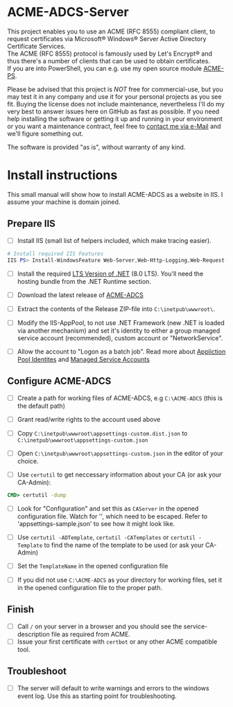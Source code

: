 # ACME-ADCS-Server

This project enables you to use an ACME (RFC 8555) compliant client, to request certificates via Microsoft® Windows® Server Active Directory Certificate Services.  
The ACME (RFC 8555) protocol is famously used by Let's Encrypt® and thus there's a number of clients that can be used to obtain certificates.  
If you are into PowerShell, you can e.g. use my open source module [ACME-PS](https://www.powershellgallery.com/packages/ACME-PS/).

Please be advised that this project is _NOT_ free for commercial-use, but you may test it in any company and use it for your personal projects as you see fit.
Buying the license does not include maintenance, nevertheless I'll do my very best to answer issues here on GitHub as fast as possible.
If you need help installing the software or getting it up and running in your environment or you want a maintenance contract, feel free to [contact me via e-Mail](mailto:TG85+Github@outlook.de) and we'll figure something out.

The software is provided "as is", without warranty of any kind.

# Install instructions

This small manual will show how to install ACME-ADCS as a website in IIS.
I assume your machine is domain joined.

## Prepare IIS

- [ ] Install IIS (small list of helpers included, which make tracing easier).
```PowerShell
# Install required IIS Features
IIS PS> Install-WindowsFeature Web-Server,Web-Http-Logging,Web-Request-Monitor,Web-Http-Tracing,Web-Filtering,Web-IP-Security,Web-Mgmt-Console;
```

- [ ] Install the required [LTS Version of .NET](https://dotnet.microsoft.com/en-us/download/dotnet/8.0) (8.0 LTS). You'll need the hosting bundle from the .NET Runtime section.
- [ ] Download the latest release of [ACME-ADCS](https://github.com/glatzert/ACME-Server-ADCS/releases)

- [ ] Extract the contents of the Release ZIP-file into `C:\inetpub\wwwroot\`.
- [ ] Modify the IIS-AppPool, to not use .NET Framework (new .NET is loaded via another mechanism) and set it's identity to either a group managed service account (recommended), custom account or "NetworkService".
- [ ] Allow the account to "Logon as a batch job". Read more about [Appliction Pool Identites](https://learn.microsoft.com/en-us/iis/manage/configuring-security/application-pool-identities) and [Managed Service Accounts](https://learn.microsoft.com/de-de/windows-server/security/group-managed-service-accounts/group-managed-service-accounts-overview)

## Configure ACME-ADCS

- [ ] Create a path for working files of ACME-ADCS, e.g `C:\ACME-ADCS` (this is the default path)
- [ ] Grant read/write rights to the account used above

- [ ] Copy `C:\inetpub\wwwroot\appsettings-custom.dist.json` to `C:\inetpub\wwwroot\appsettings-custom.json`
- [ ] Open `C:\inetpub\wwwroot\appsettings-custom.json` in the editor of your choice.

- [ ] Use `certutil` to get neccessary information about your CA (or ask your CA-Admin):
```cmd
CMD> certutil -dump
```
- [ ] Look for "Configuration" and set this as `CAServer` in the opened configuration file. Watch for '\', which need to be escaped. Refer to 'appsettings-sample.json' to see how it might look like.

- [ ] Use `certutil -ADTemplate`, `certutil -CATemplates` or `certutil -Template` to find the name of the template to be used (or ask your CA-Admin)
- [ ] Set the `TemplateName` in the opened configuration file

- [ ] If you did not use `C:\ACME-ADCS` as your directory for working files, set it in the opened configuration file to the proper path.

## Finish

- [ ] Call `/` on your server in a browser and you should see the service-description file as required from ACME.
- [ ] Issue your first certificate with `certbot` or any other ACME compatible tool.

## Troubleshoot

- [ ] The server will default to write warnings and errors to the windows event log. Use this as starting point for troubleshooting.
